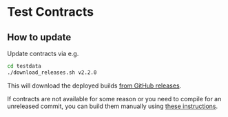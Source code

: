# Test Contracts

## How to update

Update contracts via e.g.

```sh
cd testdata
./download_releases.sh v2.2.0
```

This will download the deployed builds [from GitHub releases](https://github.com/CosmWasm/cosmwasm/releases).

If contracts are not available for some reason or you need to compile for
an unreleased commit, you can build them manually using
[these instructions](https://github.com/CosmWasm/cosmwasm/blob/v0.14.0-beta2/contracts/README.md#optimized-builds).
